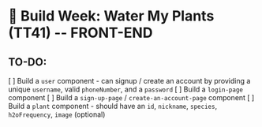 #  🚧 Build Week: Water My Plants (TT41) -- FRONT-END

## TO-DO:

[ ] Build a `user` component - can signup / create an account by providing a unique `username`, valid `phoneNumber`, and a `password`
[ ] Build a `login-page` component
[ ] Build a `sign-up-page` / `create-an-account-page` component
[ ] Build a `plant` component - should have an `id`, `nickname`, `species`, `h2oFrequency`, `image` (optional)

